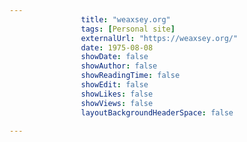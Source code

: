---
                title: "weaxsey.org"
                tags: [Personal site]
                externalUrl: "https://weaxsey.org/"
                date: 1975-08-08
                showDate: false
                showAuthor: false
                showReadingTime: false
                showEdit: false
                showLikes: false
                showViews: false
                layoutBackgroundHeaderSpace: false
                ---
